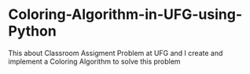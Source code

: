 # Coloring-Algorithm-in-UFG-using-Python
This about Classroom Assigment Problem at UFG and I create and implement a Coloring Algorithm to solve this problem
